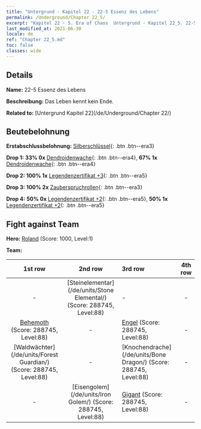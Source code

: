 ```yaml
---
title: "Untergrund - Kapitel 22 - 22-5 Essenz des Lebens"
permalink: /Underground/Chapter 22_5/
excerpt: "Kapitel 22 - 5. Era of Chaos  Untergrund - Kapitel 22_5. 22-5 Essenz des Lebens"
last_modified_at: 2021-06-30
locale: de
ref: "Chapter 22_5.md"
toc: false
classes: wide
---
```


## Details

 **Name:** 22-5 Essenz des Lebens

 **Beschreibung:** Das Leben kennt kein Ende.

 **Related to:** [Untergrund Kapitel 22](/de/Underground/Chapter 22/)

## Beutebelohnung

 **Erstabschlussbelohnung:** [Silberschlüssel](/ItemsDE/con_693/){: .btn .btn--era3}

 **Drop 1:** **33% 0x** [Dendroidenwache](/ItemsDE/unt_203/){: .btn .btn--era4}, **67% 1x** [Dendroidenwache](/ItemsDE/unt_203/){: .btn .btn--era4}

 **Drop 2:** **100% 1x** [Legendenzertifikat +3](/ItemsDE/mat_88/){: .btn .btn--era5}

 **Drop 3:** **100% 2x** [Zauberspruchrollen](/ItemsDE/con_694/){: .btn .btn--era3}

 **Drop 4:** **50% 0x** [Legendenzertifikat +2](/ItemsDE/mat_81/){: .btn .btn--era5}, **50% 1x** [Legendenzertifikat +2](/ItemsDE/mat_81/){: .btn .btn--era5}


## Fight against Team
 **Hero:** [Roland](/de/heroes/Roland/) (Score: 1000, Level:1)

 **Team:**


  | 1st row | 2nd row | 3rd row | 4th row |
  |:----:|:----:|:----|:----:|
  | - | [Steinelementar](/de/units/Stone Elemental/) (Score: 288745, Level:88)  | - | - |
  | [Behemoth](/de/units/Behemoth/) (Score: 288745, Level:88)  | - | [Engel](/de/units/Angel/) (Score: 288745, Level:88)  | - |
  | [Waldwächter](/de/units/Forest Guardian/) (Score: 288745, Level:88)  | - | [Knochendrache](/de/units/Bone Dragon/) (Score: 288745, Level:88)  | - |
  | - | [Eisengolem](/de/units/Iron Golem/) (Score: 288745, Level:88)  | [Gigant](/de/units/Giant/) (Score: 288745, Level:88)  | - |


